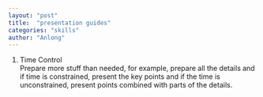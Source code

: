 ```yaml
---
layout: "post"
title:  "presentation guides"
categories: "skills"
author: "Anlong"
---
```

1. Time Control  
Prepare more stuff than needed, for example, prepare all the details and if time is constrained, present the key points and if the time is unconstrained, present points combined with parts of the details.

